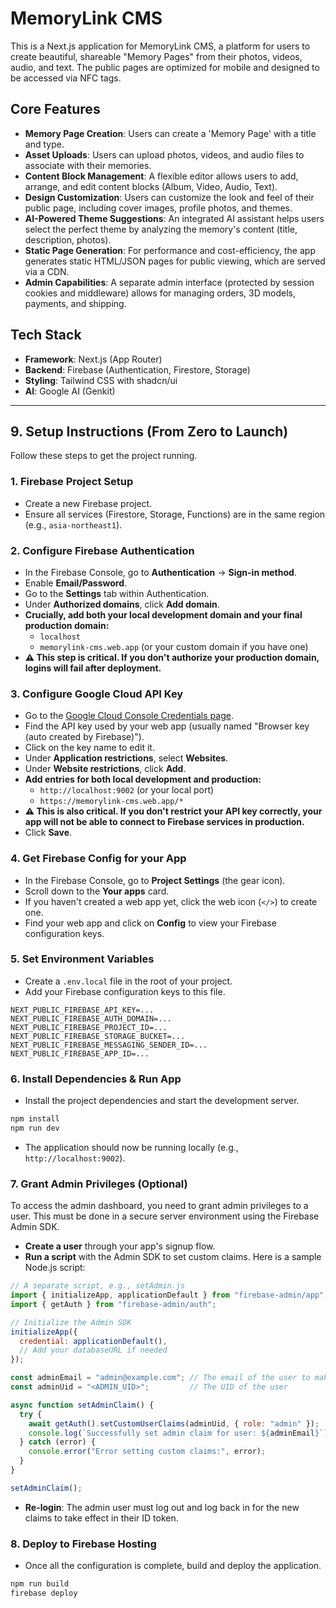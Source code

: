 # MemoryLink CMS

This is a Next.js application for MemoryLink CMS, a platform for users to create beautiful, shareable "Memory Pages" from their photos, videos, audio, and text. The public pages are optimized for mobile and designed to be accessed via NFC tags.

## Core Features

- **Memory Page Creation**: Users can create a 'Memory Page' with a title and type.
- **Asset Uploads**: Users can upload photos, videos, and audio files to associate with their memories.
- **Content Block Management**: A flexible editor allows users to add, arrange, and edit content blocks (Album, Video, Audio, Text).
- **Design Customization**: Users can customize the look and feel of their public page, including cover images, profile photos, and themes.
- **AI-Powered Theme Suggestions**: An integrated AI assistant helps users select the perfect theme by analyzing the memory's content (title, description, photos).
- **Static Page Generation**: For performance and cost-efficiency, the app generates static HTML/JSON pages for public viewing, which are served via a CDN.
- **Admin Capabilities**: A separate admin interface (protected by session cookies and middleware) allows for managing orders, 3D models, payments, and shipping.

## Tech Stack

- **Framework**: Next.js (App Router)
- **Backend**: Firebase (Authentication, Firestore, Storage)
- **Styling**: Tailwind CSS with shadcn/ui
- **AI**: Google AI (Genkit)

---

## 9. Setup Instructions (From Zero to Launch)

Follow these steps to get the project running.

### 1. Firebase Project Setup
- Create a new Firebase project.
- Ensure all services (Firestore, Storage, Functions) are in the same region (e.g., `asia-northeast1`).

### 2. Configure Firebase Authentication
- In the Firebase Console, go to **Authentication** -> **Sign-in method**.
- Enable **Email/Password**.
- Go to the **Settings** tab within Authentication.
- Under **Authorized domains**, click **Add domain**.
- **Crucially, add both your local development domain and your final production domain:**
    - `localhost`
    - `memorylink-cms.web.app` (or your custom domain if you have one)
- **⚠️ This step is critical. If you don't authorize your production domain, logins will fail after deployment.**

### 3. Configure Google Cloud API Key
- Go to the [Google Cloud Console Credentials page](https://console.cloud.google.com/apis/credentials).
- Find the API key used by your web app (usually named "Browser key (auto created by Firebase)").
- Click on the key name to edit it.
- Under **Application restrictions**, select **Websites**.
- Under **Website restrictions**, click **Add**.
- **Add entries for both local development and production:**
    - `http://localhost:9002` (or your local port)
    - `https://memorylink-cms.web.app/*`
- **⚠️ This is also critical. If you don't restrict your API key correctly, your app will not be able to connect to Firebase services in production.**
- Click **Save**.

### 4. Get Firebase Config for your App
- In the Firebase Console, go to **Project Settings** (the gear icon).
- Scroll down to the **Your apps** card.
- If you haven't created a web app yet, click the web icon (`</>`) to create one.
- Find your web app and click on **Config** to view your Firebase configuration keys.

### 5. Set Environment Variables
- Create a `.env.local` file in the root of your project.
- Add your Firebase configuration keys to this file.

```
NEXT_PUBLIC_FIREBASE_API_KEY=...
NEXT_PUBLIC_FIREBASE_AUTH_DOMAIN=...
NEXT_PUBLIC_FIREBASE_PROJECT_ID=...
NEXT_PUBLIC_FIREBASE_STORAGE_BUCKET=...
NEXT_PUBLIC_FIREBASE_MESSAGING_SENDER_ID=...
NEXT_PUBLIC_FIREBASE_APP_ID=...
```

### 6. Install Dependencies & Run App
- Install the project dependencies and start the development server.
```bash
npm install
npm run dev
```
- The application should now be running locally (e.g., `http://localhost:9002`).

### 7. Grant Admin Privileges (Optional)
To access the admin dashboard, you need to grant admin privileges to a user. This must be done in a secure server environment using the Firebase Admin SDK.

- **Create a user** through your app's signup flow.
- **Run a script** with the Admin SDK to set custom claims. Here is a sample Node.js script:

```javascript
// A separate script, e.g., setAdmin.js
import { initializeApp, applicationDefault } from "firebase-admin/app";
import { getAuth } from "firebase-admin/auth";

// Initialize the Admin SDK
initializeApp({
  credential: applicationDefault(),
  // Add your databaseURL if needed
});

const adminEmail = "admin@example.com"; // The email of the user to make an admin
const adminUid = "<ADMIN_UID>";         // The UID of the user

async function setAdminClaim() {
  try {
    await getAuth().setCustomUserClaims(adminUid, { role: "admin" });
    console.log(`Successfully set admin claim for user: ${adminEmail}`);
  } catch (error) {
    console.error("Error setting custom claims:", error);
  }
}

setAdminClaim();
```
- **Re-login**: The admin user must log out and log back in for the new claims to take effect in their ID token.

### 8. Deploy to Firebase Hosting
- Once all the configuration is complete, build and deploy the application.
```bash
npm run build
firebase deploy
```
